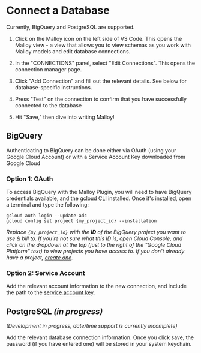 # Connect a Database

Currently, BigQuery and PostgreSQL are supported.

1. Click on the Malloy icon on the left side of VS Code. This opens the Malloy view - a view that allows you to view schemas as you work with Malloy models and edit database connections.

2. In the "CONNECTIONS" panel, select "Edit Connections". This opens the connection manager page.

3. Click "Add Connection" and fill out the relevant details. See below for database-specific instructions.

4. Press "Test" on the connection to confirm that you have successfully connected to the database

5. Hit "Save," then dive into writing Malloy!


## BigQuery

Authenticating to BigQuery can be done either via OAuth (using your Google Cloud Account) or with a Service Account Key downloaded from Google Cloud

### Option 1: OAuth

To access BigQuery with the Malloy Plugin, you will need to have BigQuery credentials available, and the [gcloud CLI](https://cloud.google.com/sdk/gcloud) installed. Once it's installed, open a terminal and type the following:

```
gcloud auth login --update-adc
gcloud config set project {my_project_id} --installation
```

_Replace `{my_project_id}` with the **ID** of the BigQuery project you want to use & bill to. If you're not sure what this ID is, open Cloud Console, and click on the dropdown at the top (just to the right of the "Google Cloud Platform" text) to view projects you have access to. If you don't already have a project, [create one](https://cloud.google.com/resource-manager/docs/creating-managing-projects)._

### Option 2: Service Account

Add the relevant account information to the new connection, and include the path to the [service account key](https://cloud.google.com/iam/docs/creating-managing-service-account-keys).

## PostgreSQL _(in progress)_
_(Development in progress, date/time support is currently incomplete)_

Add the relevant database connection information. Once you click save, the password (if you have entered one) will be stored in your system keychain.